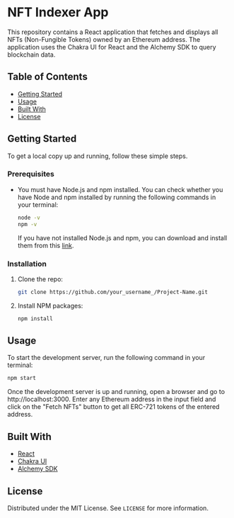 # NFT Indexer App

This repository contains a React application that fetches and displays all NFTs (Non-Fungible Tokens) owned by an Ethereum address. The application uses the Chakra UI for React and the Alchemy SDK to query blockchain data.

## Table of Contents

- [Getting Started](#getting-started)
- [Usage](#usage)
- [Built With](#built-with)
- [License](#license)

## Getting Started

To get a local copy up and running, follow these simple steps.

### Prerequisites

- You must have Node.js and npm installed. You can check whether you have Node and npm installed by running the following commands in your terminal:

  ```bash
  node -v
  npm -v
  ```

  If you have not installed Node.js and npm, you can download and install them from this [link](https://nodejs.org/).

### Installation

1. Clone the repo:

   ```bash
   git clone https://github.com/your_username_/Project-Name.git
   ```

2. Install NPM packages:

   ```bash
   npm install
   ```

## Usage

To start the development server, run the following command in your terminal:

```bash
npm start
```

Once the development server is up and running, open a browser and go to http://localhost:3000. Enter any Ethereum address in the input field and click on the "Fetch NFTs" button to get all ERC-721 tokens of the entered address.

## Built With

- [React](https://reactjs.org/)
- [Chakra UI](https://chakra-ui.com/)
- [Alchemy SDK](https://www.alchemy.com/)

## License

Distributed under the MIT License. See `LICENSE` for more information.
